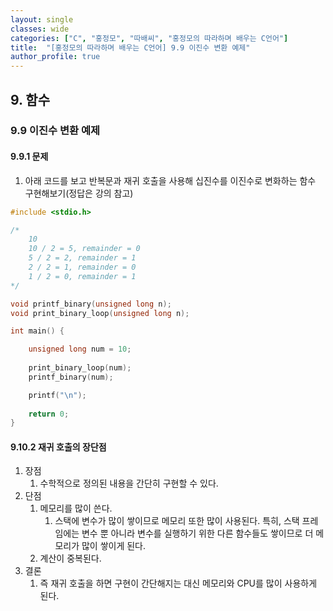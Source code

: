 ```yaml
---
layout: single
classes: wide
categories: ["C", "홍정모", "따배씨", "홍정모의 따라하며 배우는 C언어"]
title:  "[홍정모의 따라하며 배우는 C언어] 9.9 이진수 변환 예제"
author_profile: true
---
```


## 9. 함수
### 9.9 이진수 변환 예제
#### 9.9.1 문제

1. 아래 코드를 보고 반복문과 재귀 호출을 사용해 십진수를 이진수로 변화하는 함수 구현해보기(정답은 강의 참고)

```c
#include <stdio.h>

/*
	10
	10 / 2 = 5, remainder = 0
	5 / 2 = 2, remainder = 1
	2 / 2 = 1, remainder = 0
	1 / 2 = 0, remainder = 1
*/

void printf_binary(unsigned long n);
void print_binary_loop(unsigned long n);

int main() {

	unsigned long num = 10;
	
	print_binary_loop(num);
	printf_binary(num);

	printf("\n");
    
    return 0;
}
```

#### 9.10.2 재귀 호출의 장단점

1. 장점
   1. 수학적으로 정의된 내용을 간단히 구현할 수 있다.
2. 단점
   1. 메모리를 많이 쓴다.
      1. 스택에 변수가 많이 쌓이므로 메모리 또한 많이 사용된다. 특히, 스택 프레임에는 변수 뿐 아니라 변수를 실행하기 위한 다른 함수들도 쌓이므로 더 메모리가 많이 쌓이게 된다.
   2. 계산이 중복된다.
3. 결론
   1. 즉 재귀 호출을 하면 구현이 간단해지는 대신 메모리와 CPU를 많이 사용하게 된다.
